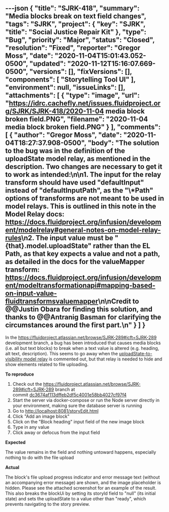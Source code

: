 ---json
{
  "title": "SJRK-418",
  "summary": "Media blocks break on text field changes",
  "tags": "SJRK",
  "project": {
    "key": "SJRK",
    "title": "Social Justice Repair Kit"
  },
  "type": "Bug",
  "priority": "Major",
  "status": "Closed",
  "resolution": "Fixed",
  "reporter": "Gregor Moss",
  "date": "2020-11-04T15:01:43.052-0500",
  "updated": "2020-11-12T15:16:07.669-0500",
  "versions": [],
  "fixVersions": [],
  "components": [
    "Storytelling Tool UI"
  ],
  "environment": null,
  "issueLinks": [],
  "attachments": [
    {
      "type": "image",
      "url": "https://idrc.cachefly.net/issues.fluidproject.org/SJRK/SJRK-418/2020-11-04 media block broken field.PNG",
      "filename": "2020-11-04 media block broken field.PNG"
    }
  ],
  "comments": [
    {
      "author": "Gregor Moss",
      "date": "2020-11-04T18:27:37.908-0500",
      "body": "The solution to the bug was in the definition of the uploadState model relay, as mentioned in the description. Two changes are necessary to get it to work as intended:\n\n1. The input for the relay transform should have used \"defaultInput\" instead of \"defaultInputPath\", as the \"\\*Path\" options of transforms are not meant to be used in model relays. This is outlined in this note in the Model Relay docs: <https://docs.fluidproject.org/infusion/development/modelrelay#general-notes-on-model-relay-rules>\n2. The input value must be \"{that}.model.uploadState\" rather than the EL Path, as that key expects a value and not a path, as detailed in the docs for the valueMapper transform: <https://docs.fluidproject.org/infusion/development/modeltransformationapi#mapping-based-on-input-value-fluidtransformsvaluemapper>\n\nCredit to @@Justin Obara for finding this solution, and thanks to @@Antranig Basman for clarifying the circumstances around the first part.\n"
    }
  ]
}
---
In the <https://fluidproject.atlassian.net/browse/SJRK-289#icft=SJRK-289> development branch, a bug has been introduced that causes media blocks (i.e. all but text blocks) to break when a text value is altered (e.g. heading, alt text, description). This seems to go away when the [uploadState-to-visibility model relay](https://github.com/BlueSlug/sjrk-story-telling/blob/dc3674af113dffeb2df5c4001e58bb4027cf97f4/src/ui/blockUi-editor.js#L208-L242) is commented out, but that relay is needed to hide and show elements related to file uploading.

**To reproduce**

1. Check out the <https://fluidproject.atlassian.net/browse/SJRK-289#icft=SJRK-289> branch at commit [dc3674af113dffeb2df5c4001e58bb4027cf97f4](https://github.com/BlueSlug/sjrk-story-telling/tree/dc3674af113dffeb2df5c4001e58bb4027cf97f4)
2. Start the server via docker-compose or run the Node server directly in your environment, making sure the database server is running
3. Go to <http://localhost:8081/storyEdit.html>
4. Click "Add an image block"
5. Click on the "Block heading" input field of the new image block
6. Type in any value
7. Click away or defocus from the input field

**Expected**

The value remains in the field and nothing untoward happens, especially nothing to do with the file upload

**Actual**

The block's file upload progress indicator and error message text (without an accompanying error message) are shown, and the image placeholder is hidden. Please see the attached screenshot for an example of the result. This also breaks the blockUi by setting its storyId field to "null" (its initial state) and sets the uploadState to a value other than "ready", which prevents navigating to the story preview.

        